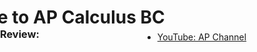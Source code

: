<html>
     <head>
          <meta charset = "utf-8">
          <style>
               #calcTitle {
                    position: absolute;
                    left:-12%;
               }
               #calcSubtitle {
                    position: absolute;
                    top: 100px;
                    left:-12%;
               }
          </style>
     </head>
     <body>
          <h1 id="calcTitle">Welcome to AP Calculus BC</h1>
          <h3 id="calcSubtitle">Resources for Review:</h3>
          <p><br><br><br></p>
          <ul>
               <li><a target="-blank" href="https://www.youtube.com/playlist?list=PLoGgviqq4844oVJMjJ8YkD4mQIoMp4Cbu">YouTube: AP Channel</li>
          </ul>
          <p><br><br><br><br><br><br><br><br><br><br><br><br></p>
     </body>
</html>